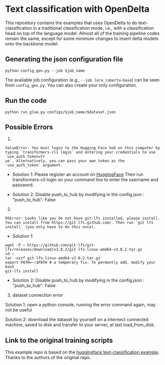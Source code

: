 # Text classification with OpenDelta
This repository contains the examples that uses OpenDelta to do text-classification in a traditional classification mode, i.e., with a classification head on top of the language model. Almost all of the training pipeline codes remain the same, except for some minimum changes to insert delta models onto the backbone model. 


## Generating the json configuration file

```
python config_gen.py --job $job_name

```
The available job configuration (e.g., `--job lora_roberta-base`) can be seen from `config_gen.py`. You can also
create your only configuration.


## Run the code

```
python run_glue.py configs/$job_name/$dataset.json
```


## Possible Errors

1. 
```
ValueError: You must login to the Hugging Face hub on this computer by typing `transformers-cli login` and entering your credentials to use `use_auth_token=Tr
ue`. Alternatively, you can pass your own token as the `use_auth_token` argument.
```
- Solution 1: Please register an account on [HuggingFace](https://huggingface.co/) 
Then run transformers-cli login on your command line to enter the username and password.

- Solution 2: Disable push_to_hub by modifying in the config.json : "push_to_hub": False

2. 
```
OSError: Looks like you do not have git-lfs installed, please install. You can install from https://git-lfs.github.com/. Then run `git lfs install` (you only have to do this once).
```

- Solution 1:
```
wget -P ~ https://github.com/git-lfs/git-lfs/releases/download/v3.0.2/git-lfs-linux-amd64-v3.0.2.tar.gz
cd ~
tar -xvzf git-lfs-linux-amd64-v3.0.2.tar.gz
export PATH=~:$PATH # a temperary fix. To permantly add, modify your bash
git-lfs install
```

- Solution 2: Disable push_to_hub by modifying in the config.json : "push_to_hub": False

3. dataset connection error

Solution 1: open a python console, running the error command again, may not be useful

Solution 2: download the dataset by yourself on a internect connected machine, saved to disk and transfer to your server, at last load_from_disk.


## Link to the original training scripts
This example repo is based on the [huggingface text-classification example](https://github.com/huggingface/transformers/tree/master/examples/pytorch/text-classification). Thanks to the authors of the original repo. 
